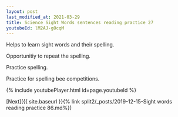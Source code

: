 ```yaml
---
layout: post
last_modified_at: 2021-03-29
title: Science Sight Words sentences reading practice 27
youtubeId: lM2AJ-gOcqM
---
```

 
 
Helps to learn sight words and their spelling.

Opportunitiy to repeat the spelling. 

Practice spelling. 
 
Practice for spelling bee competitions. 
 
{% include youtubePlayer.html id=page.youtubeId %}
 
 

[Next]({{ site.baseurl }}{% link  split2/_posts/2019-12-15-Sight words reading practice 86.md%})
 
